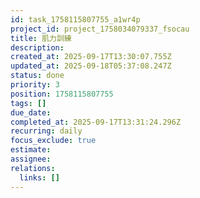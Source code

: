 ```yaml
---
id: task_1758115807755_a1wr4p
project_id: project_1758034079337_fsocau
title: 肌力訓練
description: 
created_at: 2025-09-17T13:30:07.755Z
updated_at: 2025-09-18T05:37:08.247Z
status: done
priority: 3
position: 1758115807755
tags: []
due_date: 
completed_at: 2025-09-17T13:31:24.296Z
recurring: daily
focus_exclude: true
estimate: 
assignee: 
relations:
  links: []
---
```













